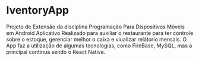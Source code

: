 # IventoryApp
Projeto de Extensão da disciplina Programação Para Dispositivos Móveis em Android
Aplicativo Realizado para auxiliar o restaurante para ter  controle sobre o estoque, gerenciar melhor o caixa e viualizar relátorio mensais. O App faz a utilização de algumas tecnologias, como FireBase, MySQL, mas a principal continua sendo o React Native.
